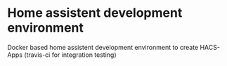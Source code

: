# Home assistent development environment
Docker based home assistent development environment to create HACS-Apps (travis-ci for integration testing)
